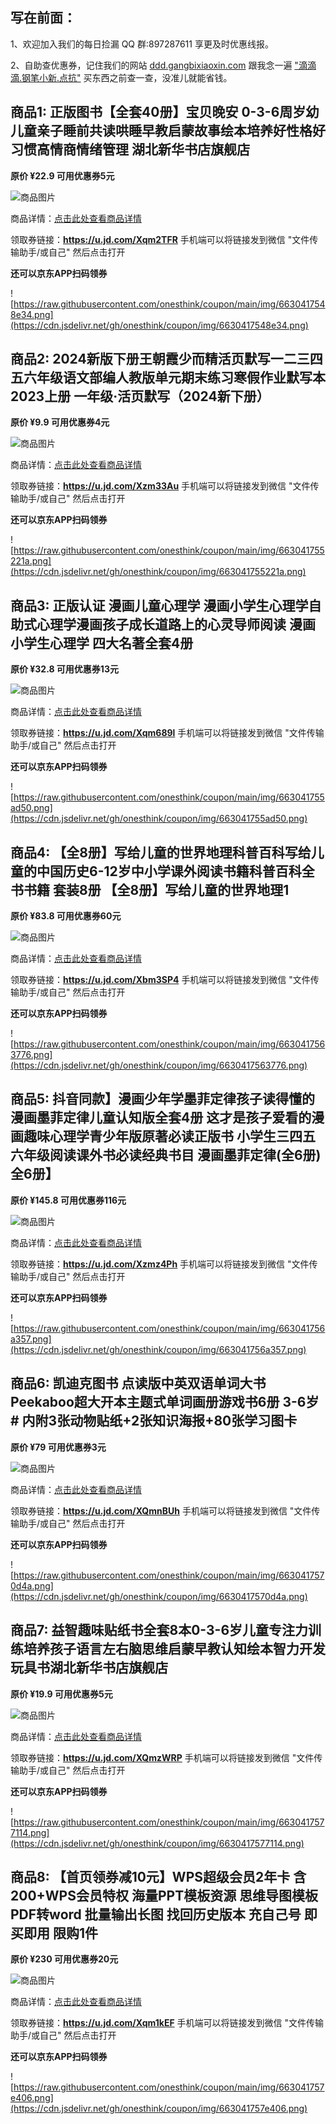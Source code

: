 ## 写在前面：

1、欢迎加入我们的每日捡漏 QQ 群:897287611 享更及时优惠线报。

2、自助查优惠券，记住我们的网站 [ddd.gangbixiaoxin.com](https://ddd.gangbixiaoxin.com) 跟我念一遍 ["滴滴滴.钢笔小新.点抗"](https://ddd.gangbixiaoxin.com) 买东西之前查一查，没准儿就能省钱。

## 商品1: 正版图书【全套40册】宝贝晚安 0-3-6周岁幼儿童亲子睡前共读哄睡早教启蒙故事绘本培养好性格好习惯高情商情绪管理 湖北新华书店旗舰店

**原价 ¥22.9 可用优惠券5元**

![商品图片](http://img14.360buyimg.com/n1/jfs/t1/96361/15/35940/224041/64e5b0b5F1db42dcb/28de8327047966b5.jpg)

商品详情：[点击此处查看商品详情](https://union-click.jd.com/jdc?e=1003156031&amp;p=JF8BARYJK1olXwMFXFhUD0seAl8IGlocXw4KXFdVCkIQBF9MRANLAjZbERscSkAJHTdNTwcKBlMdBgABFksWAmYKE1MdVA4AXVlaFxJSXzI4SEFcXWBLNSo4fRd3eTgIEx5IDkNGAlJROEonAG4IHFITWgALUW5cWEpHAj8JS1olXQYyFTBdC0weC284GmsVWwYHVlZfCE4eBWoBK1sdWjbV-eaIgvrCi9bchdPC5KHX3eKJlsMnM18LK1sUXAQCUFlcCksnM284GGtLMwdRU1tUCEgSbTJPQRJBFkdXOl1bDE0RCl8KGloXXzYyZCpYeCJAfWttTFt0JmdQNSgfTkJBAjlceDUXPHZCUCwEcA5AaChQa1puOHgyZA)

领取券链接：**https://u.jd.com/Xqm2TFR** 手机端可以将链接发到微信 "文件传输助手/或自己" 然后点击打开

**还可以京东APP扫码领券**

![https://raw.githubusercontent.com/onesthink/coupon/main/img/6630417548e34.png](https://cdn.jsdelivr.net/gh/onesthink/coupon/img/6630417548e34.png)

## 商品2: 2024新版下册王朝霞少而精活页默写一二三四五六年级语文部编人教版单元期末练习寒假作业默写本2023上册 一年级·活页默写（2024新下册）

**原价 ¥9.9 可用优惠券4元**

![商品图片](http://img14.360buyimg.com/n1/jfs/t1/231775/40/10513/135583/658bd9a3Fabb5bc40/fa3a034d4183a4b6.jpg)

商品详情：[点击此处查看商品详情](https://union-click.jd.com/jdc?e=1003156031&amp;p=JF8BARcJK1olXwQAVF5fD0kXAl8IGlodWAIAVF5YAUkSAF9MRANLAjZbERscSkAJHTdNTwcKBlMdBgABFksWAmcNH1kVXQMLVlteFxJSXzI4aQZBLV5jIic_WBdxWB9dXjhGCkR3AlJROEonAG4IHFITWgALUW5cWEpHAj8JS1olXQYyFTBeCEkRAmc4GmsVWwYHUVxaD00QA2gIK1sdWjbV-eaIgvrCi9bchdPC5KHX3eKJlsMnM18LK1sUXAQCUFlcCksnM284GGtLMwdRUl1fC04VbTJPRgRGFFgHOltcCUoeAmw4GVoUXwQyZG4CChRyZCR9TRhQAUFbFB0JTjFkfjVIUgh7X01LHwQlUz9IQBMOcwxsXkJWZG4)

领取券链接：**https://u.jd.com/Xzm33Au** 手机端可以将链接发到微信 "文件传输助手/或自己" 然后点击打开

**还可以京东APP扫码领券**

![https://raw.githubusercontent.com/onesthink/coupon/main/img/663041755221a.png](https://cdn.jsdelivr.net/gh/onesthink/coupon/img/663041755221a.png)

## 商品3: 正版认证 漫画儿童心理学 漫画小学生心理学自助式心理学漫画孩子成长道路上的心灵导师阅读 漫画小学生心理学 四大名著全套4册

**原价 ¥32.8 可用优惠券13元**

![商品图片](http://img14.360buyimg.com/n1/jfs/t1/109851/25/48621/175685/660286faF454bab8e/db6daa7b63e35d4c.jpg)

商品详情：[点击此处查看商品详情](https://union-click.jd.com/jdc?e=1003156031&amp;p=JF8BARgJK1olXwMFXVZaCk0fBF8IGlodVQQFU19fAEwRC19MRANLAjZbERscSkAJHTdNTwcKBlMdBgABFksWAmcAGVwSXAQKU1hVFxJSXzI4RxxdJHhfLCM-Si1SajpdXzNPBQ5gJFJROEonAG4IHFITWgALUW5cWEpHAj8JS1olXQYyFTBdC08UAGoLHWsUbQYEVFtfAEkXB20MH1wlXQ4FZInwsJ6dsrqAoo-L1dG784vUtJ-Ji184K1glXQcDVl5ZD0oVA184G2sWbVhsVQ1UDx8QBDxmRhxPFFEAABUzCEkTAWoAK1kUXAQAZG5tUQpJQDNafyt9XmNmDSRbdxNSSDhpZjBBMwRHHCkbTjwWewdpZQV2PwVlHG5t)

领取券链接：**https://u.jd.com/Xqm689l** 手机端可以将链接发到微信 "文件传输助手/或自己" 然后点击打开

**还可以京东APP扫码领券**

![https://raw.githubusercontent.com/onesthink/coupon/main/img/663041755ad50.png](https://cdn.jsdelivr.net/gh/onesthink/coupon/img/663041755ad50.png)

## 商品4: 【全8册】写给儿童的世界地理科普百科写给儿童的中国历史6-12岁中小学课外阅读书籍科普百科全书书籍 套装8册 【全8册】写给儿童的世界地理1

**原价 ¥83.8 可用优惠券60元**

![商品图片](http://img14.360buyimg.com/n1/jfs/t1/248799/20/7555/155823/661f917cF0b474900/8e3bd9929cc6eb97.jpg)

商品详情：[点击此处查看商品详情](https://union-click.jd.com/jdc?e=1003156031&amp;p=JF8BARkJK1olXwMFXFdVCk0QBF8IGlocXAABU1xUDk4QBF9MRANLAjZbERscSkAJHTdNTwcKBlMdBgABFksWAmYJHVgSXw8EUVlaFxJSXzI4HCRcBFhhVFw9TS0RVXUSbQcQX1NdElJROEonAG4IHFITWgALUW5cWEpHAj8JS1olXQYyFTBdCU0QBWcAHWsUbQYEVFtYCkwQCm8AHVklXQ4FZInwsJ6dsrqAoo-L1dG784vUtJ-Ji184K1glXQcDVl5ZD0oVA184G2sWbVhsVQ1YX0JEAThmRhxIAlQBUBwzCkIeC24JG2sXXAcAVm5tODZiVRFLTStKX0RSVR89YzJidw5NTz9sCGgAKB4JCS1ccw8KTDpsAQZdPSZtOA)

领取券链接：**https://u.jd.com/Xbm3SP4** 手机端可以将链接发到微信 "文件传输助手/或自己" 然后点击打开

**还可以京东APP扫码领券**

![https://raw.githubusercontent.com/onesthink/coupon/main/img/6630417563776.png](https://cdn.jsdelivr.net/gh/onesthink/coupon/img/6630417563776.png)

## 商品5: 抖音同款】漫画少年学墨菲定律孩子读得懂的漫画墨菲定律儿童认知版全套4册 这才是孩子爱看的漫画趣味心理学青少年版原著必读正版书 小学生三四五六年级阅读课外书必读经典书目 漫画墨菲定律(全6册) 全6册】

**原价 ¥145.8 可用优惠券116元**

![商品图片](http://img14.360buyimg.com/n1/jfs/t1/245545/10/2149/217504/659795fbFc3ea9007/0e6ca2ceb7425a51.jpg)

商品详情：[点击此处查看商品详情](https://union-click.jd.com/jdc?e=1003156031&amp;p=JF8BARoJK1olXwMFXVxaAUMWB18IGlodWQcGUl9bDU4WAV9MRANLAjZbERscSkAJHTdNTwcKBlMdBgABFksWAmcMGl8TXAAHUV9fFxJSXzI4EwdiFXEFNTY_Sz12BypaZCFgQ11ZElJROEonAG4IHFITWgALUW5cWEpHAj8JS1olXQYyFTBdCEIRBmkNH2sUbQYEVFtfDEwSC28MH1glXQ4FZInwsJ6dsrqAoo-L1dG784vUtJ-Ji184K1glXQcDVl5ZD0oVA184G2sWbVhsVQ1aDR8WB2hmRhxPDltSEF8zCEwUA2kBGVIlXwcDVlxtOHtnZgpBRB5jGXZ_IF9YDhhFRz9WWCZqIQ5sVjgpTiBuYWYAa19iAwVpKR8AOHs)

领取券链接：**https://u.jd.com/Xzmz4Ph** 手机端可以将链接发到微信 "文件传输助手/或自己" 然后点击打开

**还可以京东APP扫码领券**

![https://raw.githubusercontent.com/onesthink/coupon/main/img/663041756a357.png](https://cdn.jsdelivr.net/gh/onesthink/coupon/img/663041756a357.png)

## 商品6: 凯迪克图书 点读版中英双语单词大书 Peekaboo超大开本主题式单词画册游戏书6册 3-6岁# 内附3张动物贴纸+2张知识海报+80张学习图卡

**原价 ¥79 可用优惠券3元**

![商品图片](http://img14.360buyimg.com/n1/jfs/t1/189827/35/38897/186587/662e05eeF2af74231/e260e3d76701daf7.jpg)

商品详情：[点击此处查看商品详情](https://union-click.jd.com/jdc?e=1003156031&amp;p=JF8BAQ8JK1olWAcFXFtZCE4eM2sKHlkcWgMDVFtcOA9IWzFXKwJQGEdAX0BDUA5DX3BTTkRHA1ocUFxYCkIQBm4IHloKBENeCW4lSTcRXWhMcjhtR1NDJCYjXR5Ofi54F1clXDYBVV5aAU0QBWYNK1pFXFYDBF8NCXsXA19JdVwQXgUFZF9tCE0XBmoKHFwcXwEKV25dAEwn1MKwztGkiI67gMDV3_Kw1ua0z8WdbTYyV25dCUoVA2sPGlkVbTYCZF1tViUWUGkLT1hCXGhfEwMCWklOVQENGl4dXAEKZFxcCUkVM184RFlKOGFJIQgeTRdQSBRDSztvLmJkD10rZklcSiRSYwBhAkV0Ih4jdiwSV184)

领取券链接：**https://u.jd.com/XQmnBUh** 手机端可以将链接发到微信 "文件传输助手/或自己" 然后点击打开

**还可以京东APP扫码领券**

![https://raw.githubusercontent.com/onesthink/coupon/main/img/6630417570d4a.png](https://cdn.jsdelivr.net/gh/onesthink/coupon/img/6630417570d4a.png)

## 商品7: 益智趣味贴纸书全套8本0-3-6岁儿童专注力训练培养孩子语言左右脑思维启蒙早教认知绘本智力开发玩具书湖北新华书店旗舰店

**原价 ¥19.9 可用优惠券5元**

![商品图片](http://img14.360buyimg.com/n1/jfs/t1/160969/32/30434/225795/63198e58Ed1367b9c/acdccc4949156b69.jpg)

商品详情：[点击此处查看商品详情](https://union-click.jd.com/jdc?e=1003156031&amp;p=JF8BARYJK1olXwQBXVpVD0IeB18IGloWXQAAVlZfCUsVCl9MRANLAjZbERscSkAJHTdNTwcKBlMdBgABFksWAmwIHVkXVQQDVFxUFxJSXzI4GwQTX0F7PDc_CAtLUCl_YjNwBAFEJFJROEonAG4IHFITWgALUW5cWEpHAj8JS1olXQYyFTBdC0weC284GmsVWwYHVlZfCE8UBmcLK1sdWjbV-eaIgvrCi9bchdPC5KHX3eKJlsMnM18LK1sUXAQCUFlcCksnM284GGtLMwdRUlxdDUwUbTJPQRJCXltZOl5fDE8RBV8KGloXXzYyZCgmQQlgVWpybSt1OGdiLSUbVghHWQZIXTUXL2F5KhsVQTFhQ2dSEhtJCwQyZA)

领取券链接：**https://u.jd.com/XQmzWRP** 手机端可以将链接发到微信 "文件传输助手/或自己" 然后点击打开

**还可以京东APP扫码领券**

![https://raw.githubusercontent.com/onesthink/coupon/main/img/6630417577114.png](https://cdn.jsdelivr.net/gh/onesthink/coupon/img/6630417577114.png)

## 商品8: 【首页领券减10元】WPS超级会员2年卡 含200+WPS会员特权 海量PPT模板资源 思维导图模板 PDF转word 批量输出长图 找回历史版本 充自己号 即买即用 限购1件

**原价 ¥230 可用优惠券20元**

![商品图片](http://img14.360buyimg.com/n1/jfs/t1/224101/10/16627/89883/6625cbefFe455a746/e029a6230883a2cf.png)

商品详情：[点击此处查看商品详情](https://union-click.jd.com/jdc?e=1003156031&amp;p=JF8BARgJK1olXgEHV1hbCkwQA18IGloXWwIBUlZaD0kXB19MRANLAjZbERscSkAJHTdNTwcKBlMdBgABFksWAm0OH1gTVQEFVl5ZFxJSXzI4ZhtwI11GUVc9eDUWRRZJTVxVW1FVNFJROEonAG4IHFITWgALUW5cWEpHAj8JS1olXQYyFTBdCU8WCm4NGWsUbQYEVFtfAEkXB2cOEl0lXQ4FZInwsJ6dsrqAoo-L1dG784vUtJ-Ji184K1glXQcDVl5ZD0oVA184G2sWbVhsVQ1aDRsWBTxmRhxPFFELXV0zC0kVBmgIK1kUXAQAZG5tbktBVAxbcDNJJkcAKjkhexVxUD9zGBwVMwRyNgYlYDYeVzNQayJmWgUGDG5t)

领取券链接：**https://u.jd.com/Xqm1kEF** 手机端可以将链接发到微信 "文件传输助手/或自己" 然后点击打开

**还可以京东APP扫码领券**

![https://raw.githubusercontent.com/onesthink/coupon/main/img/663041757e406.png](https://cdn.jsdelivr.net/gh/onesthink/coupon/img/663041757e406.png)

